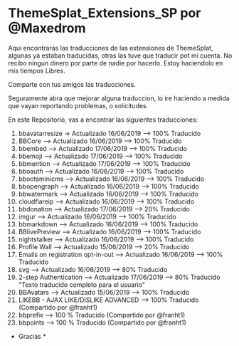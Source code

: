 # ThemeSplat_Extensions_SP por @Maxedrom
Aquí encontraras las traducciones de las extensiones de ThemeSplat, algunas ya estaban traducidas, otras las tuve que traducir pot mi cuenta.
No recibo ningun dinero por parte de nadie por hacerlo. Estoy haciendolo en mis tiempos Libres.

Comparte con tus amigos las traducciones.

Seguramente abra que mejorar alguna traduccion, lo ire haciendo a medida que vayan reportando problemas, o solicitudes.

En este Repositorio, vas a encontrar las siguientes traducciones:

1. bbavatarresize -> Actualizado 16/06/2019 --> 100% Traducido
2. BBCore --> Actualizado 16/06/2019 --> 100% Traducido
3. bbembed --> Actualizado 17/06/2019 --> 100% Traducido
4. bbemoji --> Actualizado 17/06/2019 --> 100% Traducido
5. bbmention --> Actualizado 17/06/2019 --> 100% Traducido
6. bboauth --> Actualizado 16/06/2019 --> 100% Traducido
7. bbootsminicms --> Actualizado 16/06/2019 --> 100% Traducido
8. bbopengraph --> Actualizado 16/06/2019 --> 100% Traducido
9. bbwatermark --> Actualizado 16/06/2019 --> 100% Traducido
10. cloudflareip --> Actualizado 16/06/2019 --> 100% Traducido
11. bbdonation --> Actualizado 17/06/2019 --> 20% Traducido
12. imgur --> Actualizado 16/06/2019 --> 100% Traducido
13. bbmarkdown --> Actualizado 16/06/2019 --> 100% Traducido
14. BBlivePreview --> Actualizado 16/06/2019 --> 100% Traducido
15. nightstalker --> Actualizado 16/06/2019 --> 100% Traducido
16. Profile Wall --> Actualizado 15/06/2019 --> 20% Traducido
17. Emails on registration opt-in-out --> Actualizado 16/06/2019 --> 100% Traducido
18. svg --> Actualizado 16/06/2019 --> 80% Traducido
19. 2-step Authentication --> Actualizado 17/06/2019 --> 80% Traducido "Texto traducido completo para el usuario"
20. BBAvatars --> Actualizado 15/06/2019 --> 100% Traducido
21. LIKEBB - AJAX LIKE/DISLIKE ADVANCED --> 100% Traducido (Compartido por @franht1)
22. bbprefix --> 100 % Traducido (Compartido por @franht1)
23. bbpoints --> 100 % Traducido (Compartido por @franht1)

* Gracias *
